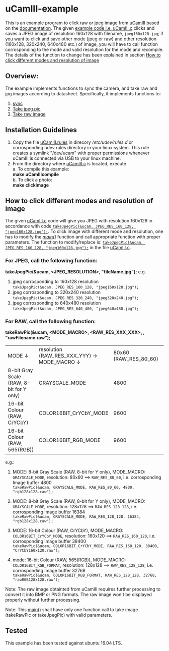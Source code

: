 # uCamIII-example
This is an example program to click raw or jpeg image from [uCamIII](https://4dsystems.com.au/ucam-iii) based on the [documentation](https://github.com/mukesh-nsstc/uCamIII-example/blob/main/uCAM-III_datasheet_R_1_0-1100457.pdf). The given [example code i.e. uCamIII.c](https://github.com/mukesh-nsstc/uCamIII-example/blob/main/uCamIII.c) clicks and saves a JPEG image of resolution 160x128 with filename, `jpeg160x128.jpg`; if you want to click and save other mode (jpeg or raw) and other resolution (160x128, 320x240, 640x480 etc.) of image, you will have to call function corrosponding to the mode and valid resolution for the mode and recompile.   The details of the function to change has been explained in section [How to click different modes and resolution of image](https://github.com/mukesh-nsstc/uCamIII-example#how-to-click-different-modes-and-resolution-of-image)

## Overview:
The example implements functions to sync the camera, and take raw and jpg images according to datasheet. Specifically, it implements functions to:
1. [sync](https://github.com/mukesh-nsstc/uCamIII-example/blob/main/uCamIII.c#L95)  
2. [Take jpeg pic](https://github.com/mukesh-nsstc/uCamIII-example/blob/main/uCamIII.c#L147) 
3. [Take raw image](https://github.com/mukesh-nsstc/uCamIII-example/blob/main/uCamIII.c#L255) 

## Installation Guidelines 
1. Copy the file [uCamIII.rules](https://github.com/mukesh-nsstc/uCamIII-example/blob/main/uCamIII.rules) in direcory */etc/udev/rules.d* or corrosponding udev rules directory in your linux system. This rule creates a symlink "/dev/ucam" with proper permissions whenever uCamIII is connected via USB to your linux machine.  
2. From the directory where [uCamIII.c](https://github.com/mukesh-nsstc/uCamIII-example/blob/main/uCamIII.c) is located, execute  
a. To compile this example:   
        <b>make uCamIIIcompile</b>  
b. To click a photo:  
        <b>make clickImage</b>  
  
## How to click different modes and resolution of image
The given [uCamIII.c](https://github.com/mukesh-nsstc/uCamIII-example/blob/main/uCamIII.c) code will give you JPEG with resolution 160x128 in accordance with code [`takeJpegPic(&ucam, JPEG_RES_160_128, "jpeg160x128.jpg");`](https://github.com/mukesh-nsstc/uCamIII-example/blob/main/uCamIII.c#L42). To click image with different mode and resolution, one has to modify the [*main()*](https://github.com/mukesh-nsstc/uCamIII-example/blob/main/uCamIII.c#L17) function and call appropriate function with proper parameters. The function to modify/replace is: [`takeJpegPic(&ucam, JPEG_RES_160_128, "jpeg160x128.jpg");`](https://github.com/mukesh-nsstc/uCamIII-example/blob/main/uCamIII.c#L42) in the file [uCamIII.c](https://github.com/mukesh-nsstc/uCamIII-example/blob/main/uCamIII.c).  

### For JPEG, call the following function:  
**takeJpegPic(&ucam, <JPEG_RESOLUTION>, "fileName.jpg");**
e.g.   
1. jpeg corrosponding to 160x128 resolution  
`takeJpegPic(&ucam, JPEG_RES_160_128, "jpeg160x128.jpg");`   
2. jpeg corrosponding to 320x240 resolution  
`takeJpegPic(&ucam, JPEG_RES_320_240, "jpeg320x240.jpg");`   
3. jpeg corrosponding to 640x480 resolution   
`takeJpegPic(&ucam, JPEG_RES_640_480, "jpeg640x480.jpg");`    

### For RAW, call the following function:    
**takeRawPic(&ucam, <MODE_MACRO>, <RAW_RES_XXX_XXX>, <BUFFER SIZE CORROSPONDING TO MODE_MACRO AND RAW_RES_XXX_YYY>, "rawFilename.raw");**

<table>
	<tbody>
		<tr>
			<td> MODE ↓ </td>
			<td> resolution (RAW_RES_XXX_YYY) →  MODE_MACRO ↓ </td>			
			<td>80x60 (RAW_RES_80_60)</td>
			<td>160x120 (RAW_RES_160_120)</td>
			<td>128x128 (RAW_RES_128_128) </td>
			<td>128x96 (RAW_RES_128_90)</td>
		</tr>
		<tr>
			<td> 8-bit Gray Scale (RAW, 8-bit for Y only) </td>
			<td> GRAYSCALE_MODE </td>
			<td>4800</td>
			<td>19200</td>
			<td>16384</td>
			<td>12288</td>
		</tr>
		<tr>
			<td> 16-bit Colour (RAW, CrYCbY) </td>
			<td>  COLOR16BIT_CrYCbY_MODE  </td>
			<td>9600</td>
			<td>38400</td>
			<td>32768</td>
			<td>24576</td>
		</tr>
		<tr>
			<td> 16-bit Colour (RAW, 565(RGB)) </td>
			<td> COLOR16BIT_RGB_MODE  </td>			
			<td>9600</td>
			<td>38400</td>
			<td>32768</td>
			<td>24576</td>
		</tr>
	</tbody>
</table>

e.g.: 
1. MODE: 8-bit Gray Scale (RAW, 8-bit for Y only), MODE_MACRO: `GRAYSCALE_MODE`, resolution: 80x60 ==> `RAW_RES_80_60`, i.e. corrosponding Image buffer 4800   
`takeRawPic(&ucam, GRAYSCALE_MODE, RAW_RES_80_60, 4800, "rgb128x128.raw");`  

2. MODE: 8-bit Gray Scale (RAW, 8-bit for Y only), MODE_MACRO: `GRAYSCALE_MODE`, resolution: 128x128 ==> `RAW_RES_128_128`, i.e. corrosponding Image buffer 16384   
`takeRawPic(&ucam, GRAYSCALE_MODE, RAW_RES_128_128, 16384, "rgb128x128.raw");`       

3. MODE: 16-bit Colour (RAW, CrYCbY), MODE_MACRO: `COLOR16BIT_CrYCbY_MODE`, resolution: 160x120 ==> `RAW_RES_160_120`, i.e. corrosponding Image buffer 38400   
`takeRawPic(&ucam, COLOR16BIT_CrYCbY_MODE, RAW_RES_160_120, 38400, "CrYCbY160x120.raw");`  

4. mode: 16-bit Colour (RAW, 565(RGB)), MODE_MACRO: `COLOR16BIT_RGB_FORMAT`, resolution: 128x128 ==> `RAW_RES_128_128`, i.e. corrosponding Image buffer 32768    
`takeRawPic(&ucam, COLOR16BIT_RGB_FORMAT, RAW_RES_128_128, 32768, "rawRGB128x128.raw");` 

Note: The raw image obtainted from uCamIII requires further processing to convert it into BMP or PNG formats. The raw image won't be displayed properly without further processing.

Note: This [main()](https://github.com/mukesh-nsstc/uCamIII-example/blob/main/uCamIII.c#L17) shall have only one function call to take image (takeRawPic or takeJpegPic) with valid parameters. 

## Tested
This example has been tested against ubuntu 16.04 LTS.
